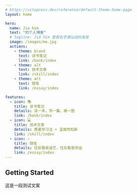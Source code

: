 ```yaml
---
# https://vitepress.dev/reference/default-theme-home-page
layout: home

hero:
  name: Jia him
  text: "的个人博客"
  # tagline: Jiǎ hīm 是我名字潮汕话的发音
  image: /images/me.jpg
  actions:
    - theme: brand
      text: 读书笔记
      link: /book/index
    - theme: alt
      text: 技术文章
      link: /skill/index
    - theme: alt
      text: 随笔
      link: /essay/index

features:
  - icon: 📚
    title: 读书笔记
    details: 读一本，写一篇，画一图
    link: /book/index
  - icon: 💻
    title: 技术文章
    details: 费曼学习法 + 温故而知新
    link: /skill/index
  - icon: ✍️
    title: 随笔
    details: 往前看是迷茫，往后看是命运
    link: /essay/index
---
```


## Getting Started

这是一段测试文案